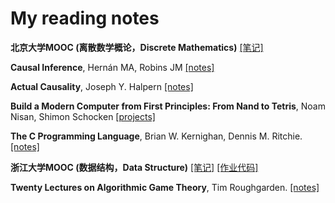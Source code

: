 # My reading notes

**北京大学MOOC (离散数学概论，Discrete Mathematics)** [[笔记]](https://github.com/GaoFangshu/Reading_Notes/blob/master/Discrete%20Mathematics/%E7%A6%BB%E6%95%A3%E6%95%B0%E5%AD%A6%E6%A6%82%E8%AE%BA%E7%AC%94%E8%AE%B0.md)

**Causal Inference**, Hernán MA, Robins JM [[notes]](https://github.com/GaoFangshu/Reading_Notes/blob/master/Causal%20Inference/reading%20notes.pdf) 

**Actual Causality**, Joseph Y. Halpern [[notes]](https://github.com/GaoFangshu/Reading_Notes/blob/master/Actual%20Causality/reading%20notes.pdf)

**Build a Modern Computer from First Principles: From Nand to Tetris**, Noam Nisan, Shimon Schocken  [[projects]](https://github.com/GaoFangshu/Reading_Notes/tree/master/Nand2Tetris)

**The C Programming Language**, Brian W. Kernighan, Dennis M. Ritchie. [[notes]](https://github.com/GaoFangshu/Reading_Notes/blob/master/The%20C%20Programming%20Language/Notes.md)

**浙江大学MOOC (数据结构，Data Structure)** [[笔记]](https://github.com/GaoFangshu/Reading_Notes/blob/master/Data%20Structure/%E6%95%B0%E6%8D%AE%E7%BB%93%E6%9E%84%E7%AC%94%E8%AE%B0.md) [[作业代码]](https://github.com/GaoFangshu/Reading_Notes/tree/master/Data%20Structure/code)

**Twenty Lectures on Algorithmic Game Theory**, Tim Roughgarden. [[notes]](https://github.com/GaoFangshu/Reading_Notes/blob/master/Twenty%20Lectures%20on%20Algorithmic%20Game%20Theory/Twenty%20Lectures%20on%20Algorithmic%20Game%20Theory.md)



